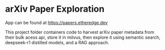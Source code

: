 # arXiv Paper Exploration

App can be found at https://papers.etheredge.dev

This project folder containers code to harvest arXiv paper metadata from their bulk acess api, store it in milvus, then explore it using semantic search, deepseek-r1 distilled models, and a RAG approach.
